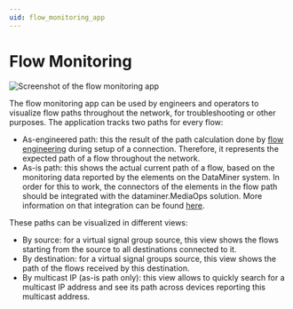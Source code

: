 ```yaml
---
uid: flow_monitoring_app
---
```


# Flow Monitoring

![Screenshot of the flow monitoring app](~/user-guide/images/mediaops_fm_overview.png)

The flow monitoring app can be used by engineers and operators to visualize flow paths throughout the network, for troubleshooting or other purposes. The application tracks two paths for every flow:

* As-engineered path: this the result of the path calculation done by [flow engineering](xref:flow_engineering_app) during setup of a connection. Therefore, it represents the expected path of a flow throughout the network.
* As-is path: this shows the actual current path of a flow, based on the monitoring data reported by the elements on the DataMiner system. In order for this to work, the connectors of the elements in the flow path should be integrated with the dataminer.MediaOps solution. More information on that integration can be found [here](xref:mediaops_connectors).

These paths can be visualized in different views:

* By source: for a virtual signal group source, this view shows the flows starting from the source to all destinations connected to it.
* By destination: for a virtual signal groups source, this view shows the path of the flows received by this destination.
* By multicast IP (as-is path only): this view allows to quickly search for a multicast IP address and see its path across devices reporting this multicast address.
